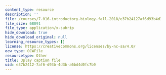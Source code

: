 ```yaml
---
content_type: resource
description: ''
file: /courses/7-016-introductory-biology-fall-2018/e37b24127af6d93b4d3ba6bd4d0fc7b0_mvjXFh4P08I.srt
file_size: 68891
file_type: application/x-subrip
hide_download: true
hide_download_original: null
learning_resource_types: []
license: https://creativecommons.org/licenses/by-nc-sa/4.0/
ocw_type: OCWFile
resourcetype: Other
title: 3play caption file
uid: e37b2412-7af6-d93b-4d3b-a6bd4d0fc7b0
---
```

